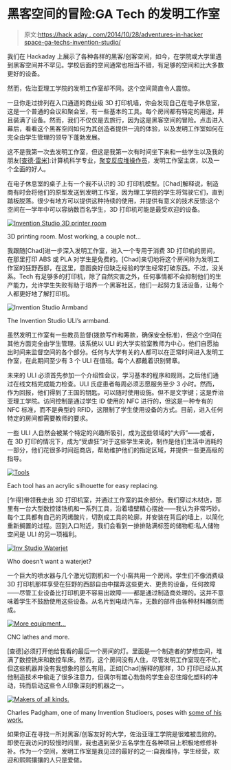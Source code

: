 # 黑客空间的冒险:GA Tech 的发明工作室

> 原文:[https://hack aday . com/2014/10/28/adventures-in-hacker space-ga-techs-invention-studio/](https://hackaday.com/2014/10/28/adventures-in-hackerspacing-ga-techs-invention-studio/)

我们在 Hackaday 上展示了各种各样的黑客/创客空间，如今，在学院或大学里遇到黑客空间并不罕见。学校后面的空间通常也相当不错，有足够的空间和比大多数更好的设备。

然而，佐治亚理工学院的发明工作室却不同。这个空间简直令人震惊。

一旦你走过排列在入口通道的商业级 3D 打印机墙，你会发现自己在电子休息室，这是一个普通的会议和聚会室，有一些基本的工具。每个房间都有特定的用途，并且装满了设备。然而，我们不仅仅是去旅行，因为这是黑客空间的冒险。点击进入幕后，看看这个黑客空间如何为其创造者提供一流的体验，以及发明工作室如何在完全由学生管理的领导下蓬勃发展。

这不是我第一次去发明工作室，但这是我第一次有时间坐下来和一些学生以及我的朋友[[查德·雷米](http://charlesdramey.com/)]:计算机科学专业，[聚变反应堆操作员](http://charlesdramey.com/2011/08/24/operating-once-again/)，发明工作室主席，以及一个全面的好人。

在电子休息室的桌子上有一个我不认识的 3D 打印机模型。[Chad]解释说，制造商有时会将他们的原型发送到发明工作室，因为理工学院的学生将驾驶它们，直到踏板脱落。很少有地方可以提供这种持续的使用，并提供有意义的技术反馈:这个空间在一学年中可以容纳数百名学生，3D 打印机可能是最受欢迎的设备。

[![Invention Studio 3D printer room](../Images/63596330593ca8a8250c57709b5deeda.png)](https://hackaday.com/wp-content/uploads/2014/10/imag1795.jpg)

3D printing room. Most working, a couple not…

我跟随[Chad]进一步深入发明工作室，进入一个专用于消费 3D 打印机的房间，在那里打印 ABS 或 PLA 对学生是免费的。[Chad]亲切地将这个房间称为发明工作室的狂野西部，在这里，意图良好但缺乏经验的学生经常打破东西。不过，没关系。Tech 有足够多的打印机，除了自然灾害之外，任何事情都不会抑制他们的生产能力，允许学生失败有助于培养一个黑客社区，他们一起努力复活设备，让每个人都更好地了解打印机。

![Invention Studio Armband](../Images/c2ffaaec736ade4f02639255d8764bff.png)

The Invention Studio ULI’s armband.

虽然发明工作室有一些教员监督(拨款写作和筹款，确保安全标准)，但这个空间在其他方面完全由学生管理。该系统以 ULI 的大学实验室教师为中心，他们自愿抽出时间来监督空间的各个部分。任何与大学有关的人都可以在正常时间进入发明工作室，在此期间至少有 3 个 ULI 在值班。每个人都戴着识别臂章。

未来的 ULI 必须首先参加一个介绍性会议，学习基本的程序和规则。之后他们通过在线文档完成能力检查。ULI 氏症患者每周必须志愿服务至少 3 小时。然而，作为回报，他们得到了王国的钥匙，可以随时使用设施。但不是文字键；这是乔治亚理工学院。访问控制是通过学生 ID 使用的 NFC 进行的，但这是一种专有的 NFC 标准，而不是典型的 RFID，这限制了学生使用设备的方式。目前，进入任何特定的房间都需要教师的要求。

一些 ULI 人自然会被某个特定的兴趣所吸引，成为这些领域的“大师”——或者，在 3D 打印的情况下，成为“受虐狂”对于这些学生来说，制作是他们生活中消耗的一部分，他们花很多时间逛商店，帮助维护他们的指定区域，并提供一些更高级的指导。

[![Tools](../Images/69003700ecbdff1a0b1228bbd4f7d72e.png)](https://hackaday.com/wp-content/uploads/2014/10/imag1803.jpg)

Each tool has an acrylic silhouette for easy replacing.

[乍得]带领我走出 3D 打印机室，并通过工作室的其余部分。我们穿过木材店，那里有一台大型数控镂铣机和一系列工具，沿着墙壁精心摆放——我认为非常巧妙。每个工具都有自己的丙烯酸片，切割成工具的轮廓，并安装在背后的墙上，以简化重新搁置的过程。回到入口附近，我们会看到一排排贴满标签的储物柜:私人储物空间是 ULI 的另一项福利。

[![Inv Studio Waterjet](../Images/fe3c915eb7f85336a46773d677af2eec.png)](https://hackaday.com/wp-content/uploads/2014/10/imag1809.jpg)

Who doesn’t want a waterjet?

一个巨大的喷水器与几个激光切割机和一个小窑共用一个房间。学生们不像消费级 3D 打印机那样享受在狂野的西部自由中摆弄这些更大、更贵的设备，任何故障——尽管工业设备比打印机更不容易出故障——都是通过制造商处理的。这并不意味着学生不鼓励使用这些设备。从名片到电动汽车，无数的部件由各种材料雕刻而成。

[![More equipment...](../Images/f3ce8b3a076027b03ee7117eeb0c5b1f.png)](https://hackaday.com/wp-content/uploads/2014/10/imag1815.jpg)

CNC lathes and more.

[查德]必须打开他给我看的最后一个房间的灯。里面是一个制造者的梦想空间，堆满了数控铣床和数控车床。然而，这个房间没有人住，尽管发明工作室现在不忙，但这些机器并没有我想象的那么有用。正如[Chad]解释的那样，3D 打印已经从其他制造技术中偷走了很多注意力，但偶尔有雄心勃勃的学生会忍住熔化塑料的冲动，转而启动这些令人印象深刻的机器之一。

[![Makers of all kinds.](../Images/cfc01cec1283be689fb8ef14d0b99007.png)](https://hackaday.com/wp-content/uploads/2014/10/imag1793.jpg)

Charles Padgham, one of many Invention Studioers, poses with [some of his work.](http://www.behance.com/numeric)

如果你正在寻找一所对黑客/创客友好的大学，佐治亚理工学院是很难被击败的。即使在我访问的较慢时间里，我也遇到至少五名学生在各种项目上积极地修修补补。作为一个空间，发明工作室是我见过的最好的之一:自我维持，学生经营，欢迎和熙熙攘攘的人只是爱做。